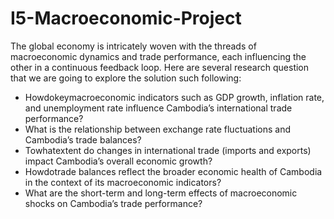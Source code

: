 # I5-Macroeconomic-Project

 The global economy is intricately woven with the threads of macroeconomic dynamics and trade performance,
 each influencing the other in a continuous feedback loop. Here are several research question that we are going to
 explore the solution such following:
  - Howdokeymacroeconomic indicators such as GDP growth, inflation rate, and unemployment rate influence Cambodia’s international trade performance?
  - What is the relationship between exchange rate fluctuations and Cambodia’s trade balances?
  - Towhatextent do changes in international trade (imports and exports) impact Cambodia’s overall economic growth?
  - Howdotrade balances reflect the broader economic health of Cambodia in the context of its macroeconomic indicators?
  - What are the short-term and long-term effects of macroeconomic shocks on Cambodia’s trade performance?
